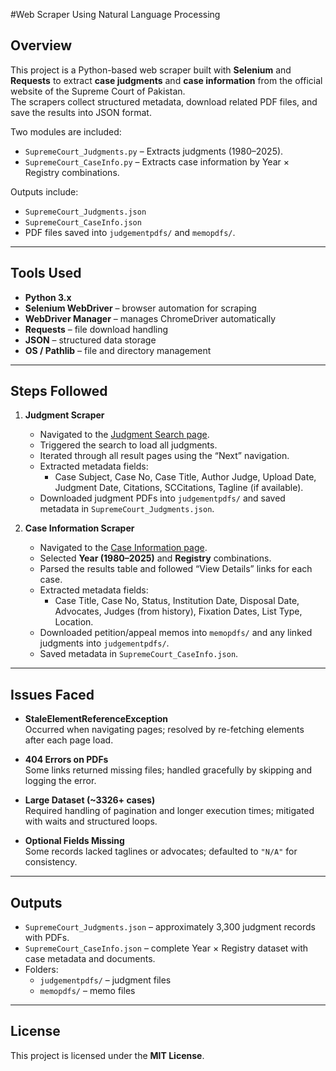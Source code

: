 #Web Scraper Using Natural Language Processing

## Overview
This project is a Python-based web scraper built with **Selenium** and **Requests** to extract **case judgments** and **case information** from the official website of the Supreme Court of Pakistan.  
The scrapers collect structured metadata, download related PDF files, and save the results into JSON format.  

Two modules are included:  
- `SupremeCourt_Judgments.py` – Extracts judgments (1980–2025).  
- `SupremeCourt_CaseInfo.py` – Extracts case information by Year × Registry combinations.  

Outputs include:  
- `SupremeCourt_Judgments.json`  
- `SupremeCourt_CaseInfo.json`  
- PDF files saved into `judgementpdfs/` and `memopdfs/`.

---

## Tools Used
- **Python 3.x**  
- **Selenium WebDriver** – browser automation for scraping  
- **WebDriver Manager** – manages ChromeDriver automatically  
- **Requests** – file download handling  
- **JSON** – structured data storage  
- **OS / Pathlib** – file and directory management  

---

## Steps Followed
1. **Judgment Scraper**
   - Navigated to the [Judgment Search page](https://www.supremecourt.gov.pk/judgement-search/).
   - Triggered the search to load all judgments.
   - Iterated through all result pages using the “Next” navigation.
   - Extracted metadata fields:
     - Case Subject, Case No, Case Title, Author Judge, Upload Date, Judgment Date, Citations, SCCitations, Tagline (if available).
   - Downloaded judgment PDFs into `judgementpdfs/` and saved metadata in `SupremeCourt_Judgments.json`.

2. **Case Information Scraper**
   - Navigated to the [Case Information page](https://scp.gov.pk/OnlineCaseInformation.aspx).
   - Selected **Year (1980–2025)** and **Registry** combinations.
   - Parsed the results table and followed “View Details” links for each case.
   - Extracted metadata fields:
     - Case Title, Case No, Status, Institution Date, Disposal Date, Advocates, Judges (from history), Fixation Dates, List Type, Location.
   - Downloaded petition/appeal memos into `memopdfs/` and any linked judgments into `judgementpdfs/`.
   - Saved metadata in `SupremeCourt_CaseInfo.json`.

---

## Issues Faced
- **StaleElementReferenceException**  
  Occurred when navigating pages; resolved by re-fetching elements after each page load.  

- **404 Errors on PDFs**  
  Some links returned missing files; handled gracefully by skipping and logging the error.  

- **Large Dataset (~3326+ cases)**  
  Required handling of pagination and longer execution times; mitigated with waits and structured loops.  

- **Optional Fields Missing**  
  Some records lacked taglines or advocates; defaulted to `"N/A"` for consistency.  

---

## Outputs
- `SupremeCourt_Judgments.json` – approximately 3,300 judgment records with PDFs.  
- `SupremeCourt_CaseInfo.json` – complete Year × Registry dataset with case metadata and documents.  
- Folders:
  - `judgementpdfs/` – judgment files  
  - `memopdfs/` – memo files  

---

## License
This project is licensed under the **MIT License**.  

